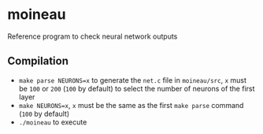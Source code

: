 # moineau
Reference program to check neural network outputs

## Compilation

* `make parse NEURONS=x` to generate the `net.c` file in `moineau/src`,
`x` must be `100` or `200` (`100` by default) to select the number of
neurons of the first layer
* `make NEURONS=x`, `x` must be the same as the first `make parse` command
(`100` by default)
* `./moineau` to execute
